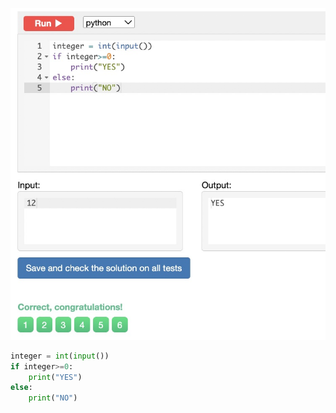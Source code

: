 ![Solution](https://github.com/KaiFig/unit-1/blob/main/Snakify/Lesson%203/Is_positive.jpg)

```.py
integer = int(input())
if integer>=0:
    print("YES")
else:
    print("NO")
